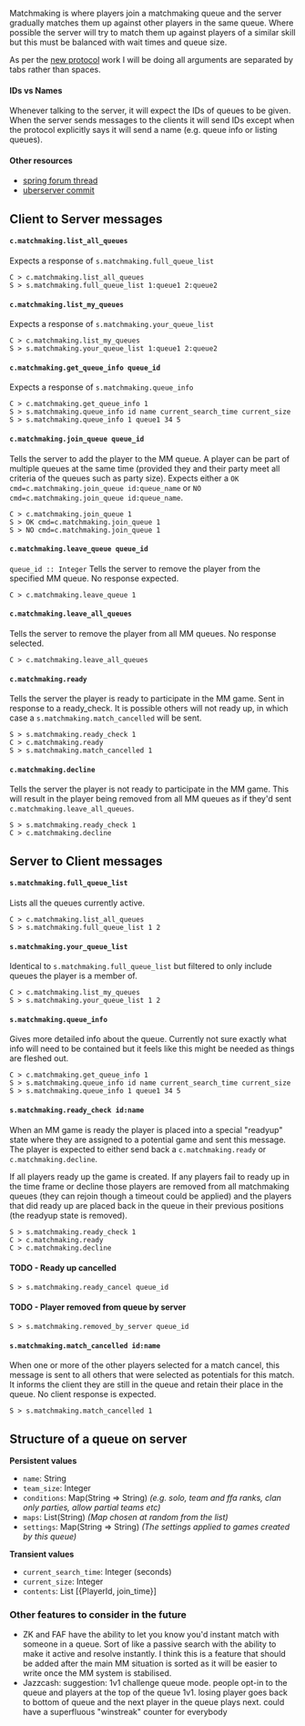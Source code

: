 Matchmaking is where players join a matchmaking queue and the server gradually matches them up against other players in the same queue. Where possible the server will try to match them up against players of a similar skill but this must be balanced with wait times and queue size.

As per the [new protocol](/documents/new_protocol) work I will be doing all arguments are separated by tabs rather than spaces.

#### IDs vs Names
Whenever talking to the server, it will expect the IDs of queues to be given. When the server sends messages to the clients it will send IDs except when the protocol explicitly says it will send a name (e.g. queue info or listing queues).

#### Other resources
- [spring forum thread](https://springrts.com/phpbb/viewtopic.php?f=71&t=33072)
- [uberserver commit](https://github.com/spring/uberserver/compare/master...gajop:master)

## Client to Server messages
#### `c.matchmaking.list_all_queues`
Expects a response of `s.matchmaking.full_queue_list`
```
C > c.matchmaking.list_all_queues
S > s.matchmaking.full_queue_list 1:queue1 2:queue2
```

#### `c.matchmaking.list_my_queues`
Expects a response of `s.matchmaking.your_queue_list`
```
C > c.matchmaking.list_my_queues
S > s.matchmaking.your_queue_list 1:queue1 2:queue2
```

#### `c.matchmaking.get_queue_info queue_id`
Expects a response of `s.matchmaking.queue_info`
```
C > c.matchmaking.get_queue_info 1
S > s.matchmaking.queue_info id name current_search_time current_size
S > s.matchmaking.queue_info 1 queue1 34 5
```

#### `c.matchmaking.join_queue queue_id`
Tells the server to add the player to the MM queue. A player can be part of multiple queues at the same time (provided they and their party meet all criteria of the queues such as party size). Expects either a `OK cmd=c.matchmaking.join_queue id:queue_name` or `NO cmd=c.matchmaking.join_queue id:queue_name`.
```
C > c.matchmaking.join_queue 1
S > OK cmd=c.matchmaking.join_queue 1
S > NO cmd=c.matchmaking.join_queue 1
```

#### `c.matchmaking.leave_queue queue_id`
```queue_id :: Integer```
Tells the server to remove the player from the specified MM queue. No response expected.
```
C > c.matchmaking.leave_queue 1
```

#### `c.matchmaking.leave_all_queues`
Tells the server to remove the player from all MM queues. No response selected.
```
C > c.matchmaking.leave_all_queues
```

#### `c.matchmaking.ready`
Tells the server the player is ready to participate in the MM game. Sent in response to a ready_check. It is possible others will not ready up, in which case a `s.matchmaking.match_cancelled` will be sent.
```
S > s.matchmaking.ready_check 1
C > c.matchmaking.ready
S > s.matchmaking.match_cancelled 1
```

#### `c.matchmaking.decline`
Tells the server the player is not ready to participate in the MM game. This will result in the player being removed from all MM queues as if they'd sent `c.matchmaking.leave_all_queues`.
```
S > s.matchmaking.ready_check 1
C > c.matchmaking.decline
```

## Server to Client messages
#### `s.matchmaking.full_queue_list`
Lists all the queues currently active.
```
C > c.matchmaking.list_all_queues
S > s.matchmaking.full_queue_list 1 2
```

#### `s.matchmaking.your_queue_list`
Identical to `s.matchmaking.full_queue_list` but filtered to only include queues the player is a member of.
```
C > c.matchmaking.list_my_queues
S > s.matchmaking.your_queue_list 1 2
```

#### `s.matchmaking.queue_info`
Gives more detailed info about the queue. Currently not sure exactly what info will need to be contained but it feels like this might be needed as things are fleshed out.
```
C > c.matchmaking.get_queue_info 1
S > s.matchmaking.queue_info id name current_search_time current_size
S > s.matchmaking.queue_info 1 queue1 34 5
```

#### `s.matchmaking.ready_check id:name`
When an MM game is ready the player is placed into a special "readyup" state where they are assigned to a potential game and sent this message. The player is expected to either send back a `c.matchmaking.ready` or `c.matchmaking.decline`.

If all players ready up the game is created. If any players fail to ready up in the time frame or decline those players are removed from all matchmaking queues (they can rejoin though a timeout could be applied) and the players that did ready up are placed back in the queue in their previous positions (the readyup state is removed).
```
S > s.matchmaking.ready_check 1
C > c.matchmaking.ready
C > c.matchmaking.decline
```

#### TODO - Ready up cancelled
```
S > s.matchmaking.ready_cancel queue_id
```

#### TODO - Player removed from queue by server
```
S > s.matchmaking.removed_by_server queue_id
```

#### `s.matchmaking.match_cancelled id:name`
When one or more of the other players selected for a match cancel, this message is sent to all others that were selected as potentials for this match. It informs the client they are still in the queue and retain their place in the queue. No client response is expected.
```
S > s.matchmaking.match_cancelled 1
```

## Structure of a queue on server
**Persistent values**
- `name`: String
- `team_size`: Integer
- `conditions`: Map(String => String) *(e.g. solo, team and ffa ranks, clan only parties, allow partial teams etc)*
- `maps`: List(String) *(Map chosen at random from the list)*
- `settings`: Map(String => String) *(The settings applied to games created by this queue)*

**Transient values**
- `current_search_time`: Integer (seconds)
- `current_size`: Integer
- `contents`: List [{PlayerId, join_time}]

### Other features to consider in the future
- ZK and FAF have the ability to let you know you'd instant match with someone in a queue. Sort of like a passive search with the ability to make it active and resolve instantly. I think this is a feature that should be added after the main MM situation is sorted as it will be easier to write once the MM system is stabilised.
- Jazzcash: suggestion: 1v1 challenge queue mode. people opt-in to the queue and players at the top of the queue 1v1. losing player goes back to bottom of queue and the next player in the queue plays next. could have a superfluous "winstreak" counter for everybody
